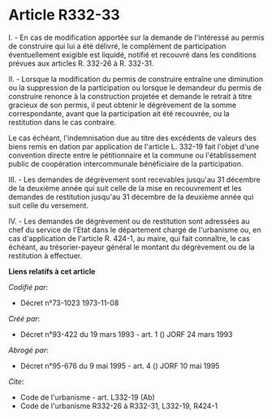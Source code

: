 # Article R332-33

I. - En cas de modification apportée sur la demande de l'intéressé au permis de construire qui lui a été délivré, le
complément de participation éventuellement exigible est liquidé, notifié et recouvré dans les conditions prévues aux articles
R. 332-26 à R. 332-31.

II. - Lorsque la modification du permis de construire entraîne une diminution ou la suppression de la participation ou
lorsque le demandeur du permis de construire renonce à la construction projetée et demande le retrait à titre gracieux de son
permis, il peut obtenir le dégrèvement de la somme correspondante, avant que la participation ait été recouvrée, ou la
restitution dans le cas contraire.

Le cas échéant, l'indemnisation due au titre des excédents de valeurs des biens remis en dation par application de l'article
L. 332-19 fait l'objet d'une convention directe entre le pétitionnaire et la commune ou l'établissement public de coopération
intercommunale bénéficiaire de la participation.

III. - Les demandes de dégrèvement sont recevables jusqu'au 31 décembre de la deuxième année qui suit celle de la mise en
recouvrement et les demandes de restitution jusqu'au 31 décembre de la deuxième année qui suit celle du versement.

IV. - Les demandes de dégrèvement ou de restitution sont adressées au chef du service de l'Etat dans le département chargé de
l'urbanisme ou, en cas d'application de l'article R. 424-1, au maire, qui fait connaître, le cas échéant, au trésorier-payeur
général le montant du dégrèvement ou de la restitution à effectuer.

**Liens relatifs à cet article**

_Codifié par_:

  - Décret n°73-1023 1973-11-08

_Créé par_:

  - Décret n°93-422 du 19 mars 1993 - art. 1 () JORF 24 mars 1993

_Abrogé par_:

  - Décret n°95-676 du 9 mai 1995 - art. 4 () JORF 10 mai 1995

_Cite_:

  - Code de l'urbanisme - art. L332-19 (Ab)
  - Code de l'urbanisme R332-26 à R332-31, L332-19, R424-1
